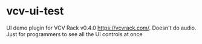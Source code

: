 # vcv-ui-test

UI demo plugin for VCV Rack v0.4.0 https://vcvrack.com/.
Doesn't do audio.
Just for programmers to see all the UI controls at once

